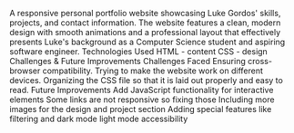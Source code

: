 A responsive personal portfolio website showcasing Luke Gordos' skills, projects, and contact information. The website features a clean, modern design with smooth animations and a professional layout that effectively presents Luke's background as a Computer Science student and aspiring software engineer.
Technologies Used
HTML - content
CSS - design
Challenges & Future Improvements
Challenges Faced
Ensuring cross-browser compatibility.
Trying to make the website work on different devices.
Organizing the CSS file so that it is laid out properly and easy to read.
Future Improvements
Add JavaScript functionality for interactive elements
Some links are not responsive so fixing those
Including more images for the design and project section
Adding special features like filtering and dark mode light mode accessibility

